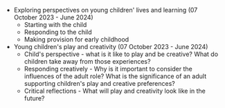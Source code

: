  - Exploring perspectives on young children' lives and learning (07 October 2023 - June 2024)
	 - Starting with the child
	 - Responding to the child
	 - Making provision for early childhood
 - Young children's play and creativity (07 October 2023 - June 2024)
	 - Child's perspective - what is it like to play and be creative? What do children take away from those experiences?
	 - Responding creatively - Why is it important to consider the influences of the adult role? What is the significance of an adult supporting children's play and creative preferences?
	 - Critical reflections - What will play and creativity look like in the future?